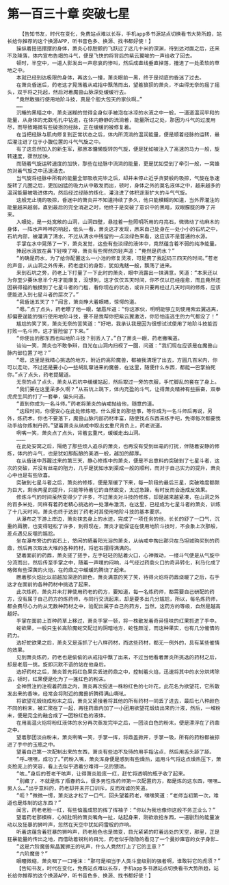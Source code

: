 # 第一百三十章 突破七星
        【告知书友，时代在变化，免费站点难以长存，手机app多书源站点切换看书大势所趋，站长给你推荐的这个换源APP，听书音色多、换源、找书都好使！】
       操纵着摇摇摆摆的身体，萧炎心惊胆颤的飞跃过了这几十米的深渊，待到达对面之后，还来不及降落，体内宣布告竭的斗气，便是飞快的将背后的紫云翼唆的一声给收了回去。
       顿时，半空中，一道人影发出一声悲哀的惨叫，然后成直线垂直掉落，撞进了一处柔软的草地之中。
       本就已经到达极限的身体，再这么一撞，萧炎眼前一黑，终于是彻底的昏迷了过去。
       在萧炎昏迷后，药老这才晃荡着从戒指中飘荡而出，望着狼狈的萧炎，不由得无奈的摇了摇头，双手将之托起，然后对着魔兽山脉深处缓缓行去。
       “竟然敢强行使用地阶斗技，真是个胆大包天的家伙啊…”
       ……
       沉睡的黑暗之中，萧炎迷糊的觉得全身似乎被泡在冰凉的水液之中一般，一道道温润平和的能量，从身体的无数毛孔中钻进，在体内静静的流淌着，能量所过之处，那因为斗气的过度用尽，而导致略微有些破损的经脉，正在缓缓的被修复着。
       在当把经脉与肌肉修复到正常状态之后，体内所流淌的温润能量，便是顺着经脉的运转，最后灌注进了位于小腹位置的斗气气旋之中。
       有了这忽然加入的新生军，那原本慵懒旋转的气旋，便是犹如被注入了高速的马力一般，旋转速度，骤然加快。
       而随着气旋运转速度的加快，那些在经脉中流淌的能量，更是犹如受到了牵引一般，一窝蜂的对着气旋之中迅速涌去。
       当气旋将经脉中所有的能量全部吸收完毕之后，却并未停止近乎贪婪般的吸掠，气旋在急速旋转了几圈之后，更加凶猛的吸力从中散发而出，顿时，身体之外的莫名液体之中，越来越多的温润能量被吸进体内，然后经过经脉的炼化，灌注进了体积逐渐扩大的斗气气旋。
       这般无止境的吸掠，昏迷中的萧炎并不知道持续了多久，他只能模糊的知道，当外界灌注的能量越来越弱，直到最后的完全消逝之时，他终于是突破了意识中的黑暗，双眼朦胧的睁了开来。
       入眼处，是一处宽敞的山洞，山洞四壁，悬挂着一些照明所用的月亮石，微微动了动麻木的身体，一阵水声哗哗的响起，低头一看，萧炎这才发现，原来自己处身在一处小小的石坑之中，石坑内部，被灌满了清水，不过从清水中残留的一点淡绿色来看，这应该不是普通的水源。
       手掌在水中晃荡了一下，萧炎发觉，这些有些淡绿的液体中，竟然蕴含着不弱的纯净能量。
       捧起水液放在鼻下轻嗅了嗅，萧炎有些愕然的轻声道：“竟然是药水？”
       “的确是药水，为了给你配置这么一小池的修复灵液，可是费了我起码三四天的时间。”苍老的声音，从山洞之外传来，药老虚幻的身影，犹如鬼魅一般，飘荡了进来。
       来到石坑之旁，药老上下打量了一下此时的萧炎，眼中流露出一抹满意，笑道：“本来还以为你至少要休息半个月才能康复，没想到，这才仅仅五天时间，你不仅以已经痊愈，而且竟然还因祸得福的触摸到了七星斗者的门槛，看你现在的状态，或许只要再经过几天时间的修炼，应该便能进入到七星斗者的层次了。”
       “我昏迷五天了？”闻言，萧炎睁大着眼睛，惊愕的道。
       “嗯。”点了点头，药老瞟了他一眼，皱眉斥道：“你这家伙，明明能够立刻使用紫云翼逃离，却偏要逞能的强行使用地阶斗技，要不是我帮你把紫云翼激活，你恐怕连逃生的力气都没了！”
       尴尬的笑了笑，萧炎无奈的苦笑道：“好吧，我承认我是因为很想试试使用了地阶斗技能否打败一名斗师，这才冒险留了下来。”
       “你使出的那东西也叫地阶斗技？别丢人了。”白了萧炎一眼，药老撇嘴道。
       讪讪一笑，萧炎也不敢争辩，目光在山洞内扫视了一圈，问道：“我们现在应该是在魔兽山脉内部位置了吧？”
       “嗯，这里是我精心挑选的地方，附近的高阶魔兽，都被我清理了出去，方圆几百米内，你可以走动，不过还是要小心一些胡乱窜进来的魔兽，在这里，随便什么东西，都能一巴掌拍死你。”点了点头，药老提醒道。
       无奈的点了点头，萧炎从石坑中缓缓站起，然后取过一旁的衣服，手忙脚乱的套在了身上。
       “我们要在这里呆多久啊？”从石坑上跳下，体内充盈的斗气，让得萧炎精神有些振奋，双拳虎虎生风的打了一套拳，偏头问道。
       “直到你成为一名斗师。”药老将萧炎的纳戒抛给他，随意的道。
       “这段时间，你便安心在此处修炼吧，什么报复的那些事，等你成为一名斗师后再说，另外，炼药术，你也不要落下，魔兽山脉内部药材丰富，随便找点东西来练手吧，免得每次都要我动手给你炼制丹药。”望着萧炎从纳戒中取出玄重尺背负上，药老说道。
       咧嘴一笑，萧炎点了点头，背着玄重尺，缓缓走出山洞。
       ………
       在此处安窝之后，隔绝了那些烦人追杀的萧炎，也再没有受到丝毫的打扰，伴随着安静的修炼，体内的斗气，也是犹如那酝酿的美酒一般，越加的醇厚。
       在从昏迷中苏醒过来的第三天，静心修炼中的萧炎，便是不出意料的突破到了七星斗者，这次的突破，并没有丝毫的阻力，几乎是犹如水到渠成一般的顺利，而对于自己实力的提升，萧炎心中也是有些欣喜。
       突破到七星斗者之后，萧炎的修炼，便是渐缓了下来，每一阶段的最后三星，突破难度都颇为巨大，剩余两星的提升，只能等待着它的自然蜕变，太过急躁，有时反而会造成反效果。
       修炼斗气的时间虽然变得少了许多，不过萧炎对斗技的修炼，却是越来越紧凑，在山洞之外的百多米处，同样有着药老精心挑选的一处瀑布激流，在这里，已经成为七星斗者的萧炎，训练了十几天时间，萧炎也终于达到了药老对其使用地阶斗技的基本要求。
       从瀑布之下游上岸边，萧炎抹去身上的水迹，完成了一项任务的他，长长的舒了一口气，沉重的肩膀，也变得轻松了许多，到得现在，萧炎才能保证在使用地阶斗技时，不会象上次那般，差点遇见反噬的尴尬。
       坐在瀑布旁边的岩石上，悠闲的晒着阳光浴的萧炎，从纳戒中掏出那只在乌坦城购买到的药鼎，然后再次取出大堆的各种药材，将岩石摆得满满的。
       望着面前的药鼎，萧炎搓了搓手，左手轻轻的贴着火口，心神微动，一缕斗气便是从气旋中分流而出，然后传至手掌之中，随着一声噗的闷响，斗气经过药鼎火口的奇异转化，利马化成了略微有些深黄的火焰，在药鼎之中缓缓的腾烧了起来。
       瞧着那火焰比以前越加深邃的颜色，萧炎满意的笑了笑，待得火焰将药鼎烧暖了之后，右手这才在面前的各种药材中挑选了起来。
       此次炼药，萧炎并未打算使用药老的药方，要知道，每一名炼药师，都需要自己研配的药方，没有属于自己药方的炼药师，与同行交流起来，却是要多出几分尴尬，所以，每名炼药师，都会费尽心力的从无数种药材之中，验配出属于自己的药方，当然，这药方的等级，自然是越高越好。
       手掌在面前上百种药草上移过，萧炎手掌一顿，将一株散发着奇异怪味的红果抓进了手中。
       蛇欲果，一般只生长高阶魔蛇交配过的阴暗地方，蛇性颇淫，而这种果实，也有几分催情的药力。
       选好蛇欲果之后，萧炎又是连抓了七八样药材，而这些药材，都无一例外的，具有某些催情的效果。
       见到萧炎炼药，药老也是偷偷的从戒指中飘了出来，不过当他看着萧炎所挑选的药材之后，却是老眉一挑，旋即沉默不语的站在他身后。
       选好药材之后，萧炎首先将红色果实丢进药鼎之中，控制着火焰，迅速将其中的水分烘烤除去，顿时，红果便是化为了一蓬红色的粉末。
       全神贯注的注视着药鼎之内，萧炎再次投进一株粉红色的七叶花，此花名为欲望花，它所散发出来的香味，经常会将附近的魔兽折腾得满山嘶吼。
       将欲望花煅烧成粉末之后，萧炎又紧接着将其他的所有药材一同丢了进去，最后七八种颜色不同的粉末，被汇聚在了一起，再往药鼎内加了一小团用欲望花煅烧出来的汁液，然后，一堆粉末，便是完全的融合成了一团粉红色的液体。
       在用高温火焰将粉红液体的水分再次蒸发完毕之后，一团淡白色的粉末，便是漂浮在了药鼎之中。
       望着那团淡白粉末，萧炎咧嘴一笑，手掌一挥，将鼎盖掀开，手掌一吸，所有的药粉都被掠进了手中的玉瓶之中。
       望着自己第一次配制出来的东西，萧炎有些迫不及待的用手指沾点，然后用舌头舔了舔。
       “呼…嘿嘿，成功了。”药粉入嘴，萧炎浑身便是感到有些燥热，运用斗气将这点燥热压下，萧炎脸庞上的笑容，看上去似乎透着分难得一见的猥琐。
       “咳…”身后的苍老干咳声，让得萧炎脸庞一红，赶忙将透明的瓶子收了起来。
       “别藏了，不就是炼了瓶春药么，很多男性炼药师第一次配置药方，都是炼的这东西，嘿嘿…男人么…”出乎意料的，药老却并未开口训斥，反而戏谑的笑道。
       “呃？”微微一愣，萧炎这才松了一口气，回头望着药老，嘿嘿笑道：“老师当初第一次，难道也是炼制的这东西？”
       闻言，药老老脸一红，有些恼羞成怒的挥了挥袖子：“你以为我也像你这般不务正业么？”
       望着药老那模样，心知肚明的萧炎嘴角一扯，站起身来，刚欲收拾东西，一道剧烈的能量波动以及狂暴的狮吟声，忽然在天空中犹如闷雷般的炸响。
       听着这蕴含着狂暴的狮吟声，药老脸色也是微变，目光紧紧的盯着远处的天空，那里，正是狂暴能量的传出之地，而借助着锐利的目光，药老似乎隐隐的看见了一个曼妙雍容的女子身影…
       “这是六阶魔兽紫晶翼狮王的吼声，什么人竟然打上了它的主意？”
       “六阶魔兽？”
       眼瞳微缩，萧炎咽了一口唾沫：“那可是相当于人类斗皇级别的强者啊，谁敢锊它的虎须？”
       【告知书友，时代在变化，免费站点难以长存，手机app多书源站点切换看书大势所趋，站长给你推荐的这个换源APP，听书音色多、换源、找书都好使！】